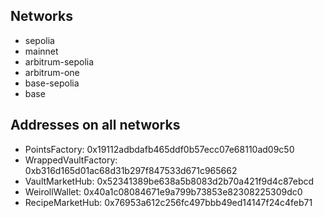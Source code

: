 ## Networks

- sepolia
- mainnet
- arbitrum-sepolia
- arbitrum-one
- base-sepolia
- base

## Addresses on all networks

- PointsFactory: 0x19112adbdafb465ddf0b57ecc07e68110ad09c50
- WrappedVaultFactory: 0xb316d165d01ac68d31b297f847533d671c965662
- VaultMarketHub: 0x52341389be638a5b8083d2b70a421f9d4c87ebcd
- WeirollWallet: 0x40a1c08084671e9a799b73853e82308225309dc0
- RecipeMarketHub: 0x76953a612c256fc497bbb49ed14147f24c4feb71
